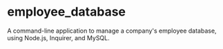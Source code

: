 # employee_database
A command-line application to manage a company's employee database, using Node.js, Inquirer, and MySQL.

